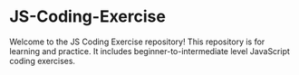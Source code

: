 # JS-Coding-Exercise

Welcome to the JS Coding Exercise repository!
This repository is for learning and practice. It includes beginner-to-intermediate level JavaScript coding exercises.

